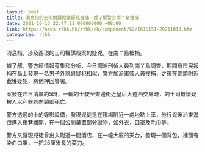 ```yaml
---
layout: post
title: 消息指的士司機謀殺案疑兇被捕　據了解警方南丫島搜捕
date: 2021-10-13 22:47:11.000000000 +08:00
link: https://news.rthk.hk/rthk/ch/component/k2/1615151-20211013.htm
categories: rthk
---
```


消息指，涉及西環的士司機謀殺案的疑兇，在南丫島被捕。

據了解，警方經情報蒐集和分析，今日調派刑偵人員到南丫島調查，期間有市民報稱在島上發現一名男子外貌與疑犯相似，警方加派軍裝人員搜捕，之後在碼頭附近截獲疑犯，將他押回警署。

案發在昨日清晨約5時，一輛的士駛至東邊街近皇后大道西交界時，的士司機懷疑被人以利器刺向頸部死亡。

警方透過的士的錄影設備，發現兇徒是在現場附近一處地點上車，他行兇後沿東邊街進入後巷離開，在一個公廁棄置部分證物，如外衣，口罩及毛巾等。

警方又發現兇徒曾出入附近一間酒店，在一幢大廈的天台，發現一個背包，裡面有染血口罩，一把25厘米長的菜刀。
